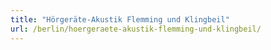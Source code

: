 ```yaml
---
title: "Hörgeräte-Akustik Flemming und Klingbeil"
url: /berlin/hoergeraete-akustik-flemming-und-klingbeil/
---
```

